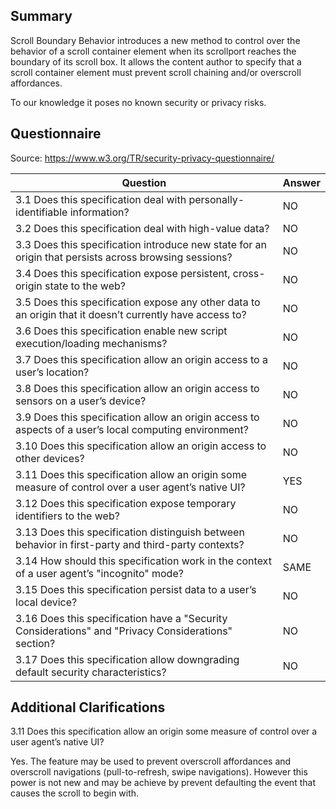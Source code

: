 ## Summary

Scroll Boundary Behavior introduces a new method to control over the behavior of a scroll container
element when its scrollport reaches the boundary of its scroll box. It allows the content author to
specify that a scroll container element must prevent scroll chaining and/or overscroll affordances.

To our knowledge it poses no known security or privacy risks.

## Questionnaire

Source: https://www.w3.org/TR/security-privacy-questionnaire/


|Question | Answer|
|---------|-------|
|3.1 Does this specification deal with personally-identifiable information?| NO |
|3.2 Does this specification deal with high-value data?| NO |
|3.3 Does this specification introduce new state for an origin that persists across browsing sessions?| NO |
|3.4 Does this specification expose persistent, cross-origin state to the web?| NO |
|3.5 Does this specification expose any other data to an origin that it doesn’t currently have access to?| NO |
|3.6 Does this specification enable new script execution/loading mechanisms?| NO |
|3.7 Does this specification allow an origin access to a user’s location?| NO |
|3.8 Does this specification allow an origin access to sensors on a user’s device?| NO |
|3.9 Does this specification allow an origin access to aspects of a user’s local computing environment?| NO |
|3.10 Does this specification allow an origin access to other devices?| NO |
|3.11 Does this specification allow an origin some measure of control over a user agent’s native UI?| YES|
|3.12 Does this specification expose temporary identifiers to the web?| NO |
|3.13 Does this specification distinguish between behavior in first-party and third-party contexts?| NO |
|3.14 How should this specification work in the context of a user agent’s "incognito" mode?| SAME|
|3.15 Does this specification persist data to a user’s local device?| NO |
|3.16 Does this specification have a "Security Considerations" and "Privacy Considerations" section?| NO |
|3.17 Does this specification allow downgrading default security characteristics?| NO |

## Additional Clarifications

3.11 Does this specification allow an origin some measure of control over a user agent’s native UI?

Yes. The feature may be used to prevent overscroll affordances and overscroll navigations (pull-to-refresh, swipe navigations).
However this power is not new and may be achieve by prevent defaulting the event that causes the scroll to begin with.


